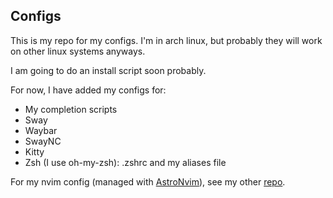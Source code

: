 ## Configs

This is my repo for my configs. I'm in arch linux, but probably they will work on other linux systems anyways.

I am going to do an install script soon probably.

For now, I have added my configs for:

- My completion scripts
- Sway
- Waybar
- SwayNC
- Kitty
- Zsh (I use oh-my-zsh): .zshrc and my aliases file

For my nvim config (managed with [AstroNvim](https://github.com/AstroNvim/AstroNvim)), see my other [repo](https://github.com/Padelvi/astro-config).
